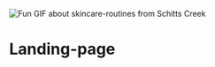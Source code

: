![Fun GIF about skincare-routines from Schitts Creek](https://media.giphy.com/media/QWkRozImhYBRfIcG7i/giphy-downsized-large.gif)

# Landing-page

